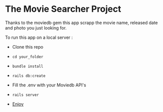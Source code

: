 # The Movie Searcher Project

Thanks to the moviedb gem this app scrapp the movie name, released date and photo you just looking for.

To run this app on a local server :

* Clone this repo

* ```cd your_folder```

* ```bundle install```

* ```rails db:create```

* Fill the .env with your Moviedb API's

* ```rails server```

* [Enjoy](http://localhost:3000/)
